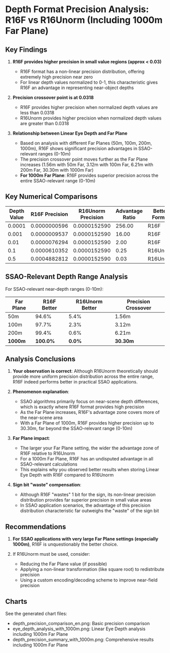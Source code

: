 # Depth Format Precision Analysis: R16F vs R16Unorm (Including 1000m Far Plane)

## Key Findings

1. **R16F provides higher precision in small value regions (approx < 0.03)**
   - R16F format has a non-linear precision distribution, offering extremely high precision near zero
   - For linear depth values normalized to 0-1, this characteristic gives R16F an advantage in representing near-object depths

2. **Precision crossover point is at 0.0318**
   - R16F provides higher precision when normalized depth values are less than 0.0318
   - R16Unorm provides higher precision when normalized depth values are greater than 0.0318

3. **Relationship between Linear Eye Depth and Far Plane**
   - Based on analysis with different Far Planes (50m, 100m, 200m, 1000m), R16F shows significant precision advantages in SSAO-relevant ranges (0-10m)
   - The precision crossover point moves further as the Far Plane increases (1.56m with 50m Far, 3.12m with 100m Far, 6.21m with 200m Far, 30.30m with 1000m Far)
   - **For 1000m Far Plane**: R16F provides superior precision across the entire SSAO-relevant range (0-10m)

## Key Numerical Comparisons

| Depth Value | R16F Precision  | R16Unorm Precision | Advantage Ratio | Better Format |
|-------------|-----------------|-------------------|-----------------|---------------|
| 0.0001      | 0.0000000596    | 0.0000152590      | 256.00          | R16F          |
| 0.001       | 0.0000009537    | 0.0000152590      | 16.00           | R16F          |
| 0.01        | 0.0000076294    | 0.0000152590      | 2.00            | R16F          |
| 0.1         | 0.0000610352    | 0.0000152590      | 0.25            | R16Unorm      |
| 0.5         | 0.0004882812    | 0.0000152590      | 0.03            | R16Unorm      |

## SSAO-Relevant Depth Range Analysis

For SSAO-relevant near-depth ranges (0-10m):

| Far Plane | R16F Better | R16Unorm Better | Precision Crossover |
|-----------|-------------|-----------------|---------------------|
| 50m       | 94.6%       | 5.4%            | 1.56m               |
| 100m      | 97.7%       | 2.3%            | 3.12m               |
| 200m      | 99.4%       | 0.6%            | 6.21m               |
| **1000m** | **100.0%**  | **0.0%**        | **30.30m**          |

## Analysis Conclusions

1. **Your observation is correct**: Although R16Unorm theoretically should provide more uniform precision distribution across the entire range, R16F indeed performs better in practical SSAO applications.

2. **Phenomenon explanation**:
   - SSAO algorithms primarily focus on near-scene depth differences, which is exactly where R16F format provides high precision
   - As the Far Plane increases, R16F's advantage zone covers more of the near-scene area
   - With a Far Plane of 1000m, R16F provides higher precision up to 30.30m, far beyond the SSAO-relevant range (0-10m)

3. **Far Plane impact**:
   - The larger your Far Plane setting, the wider the advantage zone of R16F relative to R16Unorm
   - For a 1000m Far Plane, R16F has an undisputed advantage in all SSAO-relevant calculations
   - This explains why you observed better results when storing Linear Eye Depth with R16F compared to R16Unorm

4. **Sign bit "waste" compensation**:
   - Although R16F "wastes" 1 bit for the sign, its non-linear precision distribution provides far superior precision in small value areas
   - In SSAO application scenarios, the advantage of this precision distribution characteristic far outweighs the "waste" of the sign bit

## Recommendations

1. **For SSAO applications with very large Far Plane settings (especially 1000m)**, R16F is unquestionably the better choice.

2. If R16Unorm must be used, consider:
   - Reducing the Far Plane value (if possible)
   - Applying a non-linear transformation (like square root) to redistribute precision
   - Using a custom encoding/decoding scheme to improve near-field precision

## Charts

See the generated chart files:
- depth_precision_comparison_en.png: Basic precision comparison
- eye_depth_analysis_with_1000m.png: Linear Eye Depth analysis including 1000m Far Plane
- depth_precision_summary_with_1000m.png: Comprehensive results including 1000m Far Plane 